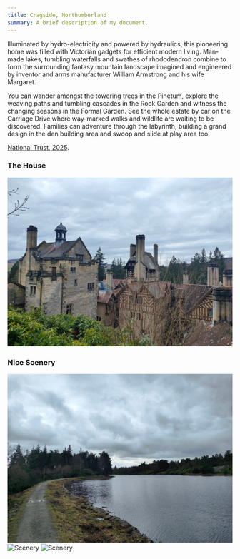 ```yaml
---
title: Cragside, Northumberland
summary: A brief description of my document.
---
```


Illuminated by hydro-electricity and powered by hydraulics, this pioneering home was filled with Victorian gadgets for efficient modern living. Man-made lakes, tumbling waterfalls and swathes of rhododendron combine to form the surrounding fantasy mountain landscape imagined and engineered by inventor and arms manufacturer William Armstrong and his wife Margaret.

You can wander amongst the towering trees in the Pinetum, explore the weaving paths and tumbling cascades in the Rock Garden and witness the changing seasons in the Formal Garden. See the whole estate by car on the Carriage Drive where way-marked walks and wildlife are waiting to be discovered. Families can adventure through the labyrinth, building a grand design in the den building area and swoop and slide at play area too. 


[National Trust, 2025](https://www.nationaltrust.org.uk/visit/north-east/cragside).

### The House
![House](img/Cragside4.png)

### Nice Scenery
![Scenery](img/Cragside1.png)
![Scenery](img/Cragside2.png)
![Scenery](img/Cragside3.png)